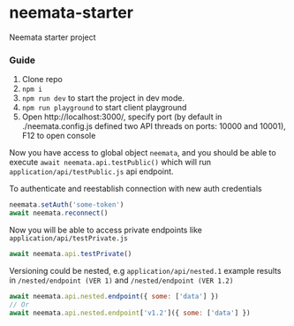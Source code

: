 # neemata-starter

Neemata starter project

### Guide

1. Clone repo
2. `npm i`
3. `npm run dev` to start the project in dev mode.
4. `npm run playground` to start client playground
5. Open http://localhost:3000/, specify port (by default in ./neemata.config.js defined two API threads on ports: 10000 and 10001), F12 to open console

Now you have access to global object `neemata`, and you should be able to execute `await neemata.api.testPublic()`
which will run `application/api/testPublic.js` api endpoint.

To authenticate and reestablish connection with new auth credentials

```javascript
neemata.setAuth('some-token')
await neemata.reconnect()
```

Now you will be able to access private endpoints like `application/api/testPrivate.js`

```javascript
await neemata.api.testPrivate()
```

Versioning could be nested, e.g `application/api/nested.1` example results in `/nested/endpoint (VER 1)` and `/nested/endpoint (VER 1.2)`

```javascript
await neemata.api.nested.endpoint({ some: ['data'] })
// Or
await neemata.api.nested.endpoint['v1.2']({ some: ['data'] })
```

